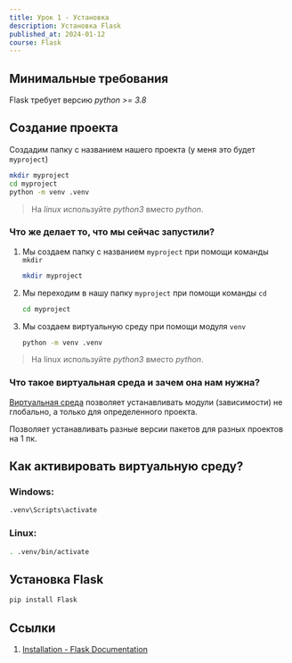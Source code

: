 ```yaml
---
title: Урок 1 - Установка
description: Установка Flask
published_at: 2024-01-12
course: Flask
---
```


## Минимальные требования

Flask требует версию _python >= 3.8_

## Создание проекта

Создадим папку с названием нашего проекта (у меня это будет `myproject`)

```sh
mkdir myproject
cd myproject
python -m venv .venv
```

> На _linux_ используйте _python3_ вместо _python_.

### Что же делает то, что мы сейчас запустили?

1. Мы создаем папку с названием `myproject` при помощи команды `mkdir`

   ```sh
   mkdir myproject
   ```

2. Мы переходим в нашу папку `myproject` при помощи команды `cd`

   ```sh
   cd myproject
   ```

3. Мы создаем виртуальную среду при помощи модуля `venv`

   ```sh
   python -m venv .venv
   ```

> На linux используйте _python3_ вместо _python_.

### Что такое виртуальная среда и зачем она нам нужна?

[Виртуальная среда](https://docs.python.org/3/tutorial/venv.html) позволяет устанавливать модули (зависимости) не глобально, а только для определенного проекта.

Позволяет устанавливать разные версии пакетов для разных проектов на 1 пк.

## Как активировать виртуальную среду?

### Windows:

```sh
.venv\Scripts\activate
```

### Linux:

```sh
. .venv/bin/activate
```

## Установка Flask

```sh
pip install Flask
```

## Ссылки

1. [Installation - Flask Documentation](https://flask.palletsprojects.com/en/3.0.x/installation/)
